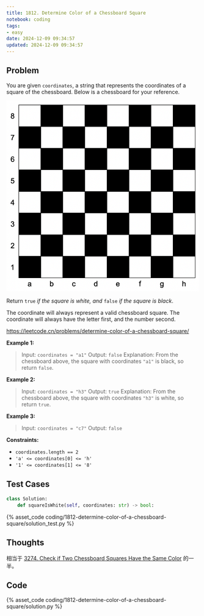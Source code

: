 ```yaml
---
title: 1812. Determine Color of a Chessboard Square
notebook: coding
tags:
- easy
date: 2024-12-09 09:34:57
updated: 2024-12-09 09:34:57
---
```

## Problem

You are given `coordinates`, a string that represents the coordinates of a square of the chessboard. Below is a chessboard for your reference.

![problem|400](3274-check-if-two-chessboard-squares-have-the-same-color/problem.png)

Return `true` _if the square is white, and_ `false` _if the square is black_.

The coordinate will always represent a valid chessboard square. The coordinate will always have the letter first, and the number second.

<https://leetcode.cn/problems/determine-color-of-a-chessboard-square/>

**Example 1:**

> Input: `coordinates = "a1"`
> Output: `false`
> Explanation: From the chessboard above, the square with coordinates `"a1"` is black, so return `false`.

**Example 2:**

> Input: `coordinates = "h3"`
> Output: `true`
> Explanation: From the chessboard above, the square with coordinates `"h3"` is white, so return `true`.

**Example 3:**

> Input: `coordinates = "c7"`
> Output: `false`

**Constraints:**

- `coordinates.length == 2`
- `'a' <= coordinates[0] <= 'h'`
- `'1' <= coordinates[1] <= '8'`

## Test Cases

``` python
class Solution:
    def squareIsWhite(self, coordinates: str) -> bool:
```

{% asset_code coding/1812-determine-color-of-a-chessboard-square/solution_test.py %}

## Thoughts

相当于 [3274. Check if Two Chessboard Squares Have the Same Color](3274-check-if-two-chessboard-squares-have-the-same-color) 的一半。

## Code

{% asset_code coding/1812-determine-color-of-a-chessboard-square/solution.py %}
